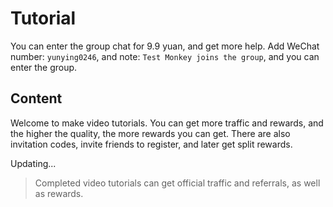 # Tutorial
You can enter the group chat for 9.9 yuan, and get more help. Add WeChat number: `yunying0246`, and note: `Test Monkey joins the group`, and you can enter the group.

## Content
Welcome to make video tutorials. You can get more traffic and rewards, and the higher the quality, the more rewards you can get. There are also invitation codes, invite friends to register, and later get split rewards.

Updating...

> Completed video tutorials can get official traffic and referrals, as well as rewards.
